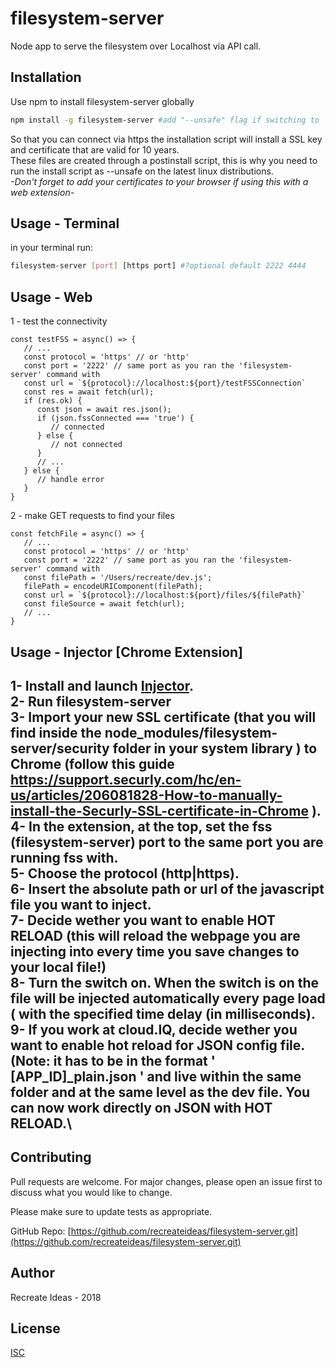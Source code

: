 # filesystem-server

Node app to serve the filesystem over Localhost via API call.

## Installation

Use npm to install filesystem-server globally

```bash
npm install -g filesystem-server #add "--unsafe" flag if switching to 'nobody' user
```
So that you can connect via https the installation script will install a SSL key and certificate that are valid for 10 years.\
These files are created through a postinstall script, this is why you need to run the install script as --unsafe on the latest linux distributions.\
*-Don't forget to add your certificates to your browser if using this with a web extension-*

## Usage - Terminal
in your terminal run:
```bash
filesystem-server [port] [https port] #?optional default 2222 4444
```
## Usage - Web
1 - test the connectivity
```
const testFSS = async() => {
   // ...
   const protocol = 'https' // or 'http'
   const port = '2222' // same port as you ran the 'filesystem- server' command with
   const url = `${protocol}://localhost:${port}/testFSSConnection`
   const res = await fetch(url);
   if (res.ok) {
      const json = await res.json();
      if (json.fssConnected === 'true') {
         // connected
      } else {
         // not connected
      }
      // ...
   } else {
      // handle error
   }
}

```
2 - make GET requests to find your files

```
const fetchFile = async() => {
   // ...
   const protocol = 'https' // or 'http'
   const port = '2222' // same port as you ran the 'filesystem- server' command with
   const filePath = '/Users/recreate/dev.js';
   filePath = encodeURIComponent(filePath); 
   const url = `${protocol}://localhost:${port}/files/${filePath}`
   const fileSource = await fetch(url);
   // ...
}

```
## Usage - Injector [Chrome Extension]
1- Install and launch [Injector](path-to-injector).\
2- Run filesystem-server\
3- Import your new SSL certificate (that you will find inside the node_modules/filesystem-server/security folder in your system library ) to Chrome (follow this guide https://support.securly.com/hc/en-us/articles/206081828-How-to-manually-install-the-Securly-SSL-certificate-in-Chrome ).\
4- In the extension, at the top, set the fss (filesystem-server) port to the same port you are running fss with.\
5- Choose the protocol (http|https).\
6- Insert the absolute path or url of the javascript file you want to inject.\
7- Decide wether you want to enable HOT RELOAD (this will reload the webpage you are injecting into every time you save changes to your local file!)\
8- Turn the switch on. When the switch is on the file will be injected automatically every page load ( with the specified time delay (in milliseconds).\
9- If you work at cloud.IQ, decide wether you want to enable hot reload for JSON config file. (Note: it has to be in the format ' [APP_ID]_plain.json ' and live within the same folder and at the same level as the dev file. You can now work directly on JSON with HOT RELOAD.\
------------------------------------------ 


## Contributing
Pull requests are welcome. For major changes, please open an issue first to discuss what you would like to change.

Please make sure to update tests as appropriate.

GitHub Repo: [https://github.com/recreateideas/filesystem-server.git](https://github.com/recreateideas/filesystem-server.git)

## Author
Recreate Ideas - 2018
## License
[ISC](https://choosealicense.com/licenses/isc/)
